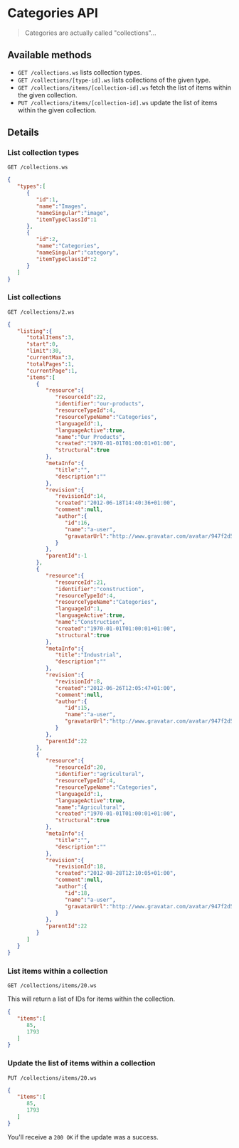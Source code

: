 # Categories API

> Categories are actually called "collections"...

## Available methods

* `GET /collections.ws` lists collection types.
* `GET /collections/[type-id].ws` lists collections of the given type.
* `GET /collections/items/[collection-id].ws` fetch the list of items within the given collection.
* `PUT /collections/items/[collection-id].ws` update the list of items within the given collection.

## Details

### List collection types
```
GET /collections.ws
```
```json
{
   "types":[
      {
         "id":1,
         "name":"Images",
         "nameSingular":"image",
         "itemTypeClassId":1
      },
      {
         "id":2,
         "name":"Categories",
         "nameSingular":"category",
         "itemTypeClassId":2
      }
   ]
}
```

### List collections
```
GET /collections/2.ws
```
```json
{
   "listing":{
      "totalItems":3,
      "start":0,
      "limit":30,
      "currentMax":3,
      "totalPages":1,
      "currentPage":1,
      "items":[
         {
            "resource":{
               "resourceId":22,
               "identifier":"our-products",
               "resourceTypeId":4,
               "resourceTypeName":"Categories",
               "languageId":1,
               "languageActive":true,
               "name":"Our Products",
               "created":"1970-01-01T01:00:01+01:00",
               "structural":true
            },
            "metaInfo":{
               "title":"",
               "description":""
            },
            "revision":{
               "revisionId":14,
               "created":"2012-06-18T14:40:36+01:00",
               "comment":null,
               "author":{
                  "id":16,
                  "name":"a-user",
                  "gravatarUrl":"http://www.gravatar.com/avatar/947f2d5d2e15fb8d6da7a40521b36e05"
               }
            },
            "parentId":-1
         },
         {
            "resource":{
               "resourceId":21,
               "identifier":"construction",
               "resourceTypeId":4,
               "resourceTypeName":"Categories",
               "languageId":1,
               "languageActive":true,
               "name":"Construction",
               "created":"1970-01-01T01:00:01+01:00",
               "structural":true
            },
            "metaInfo":{
               "title":"Industrial",
               "description":""
            },
            "revision":{
               "revisionId":8,
               "created":"2012-06-26T12:05:47+01:00",
               "comment":null,
               "author":{
                  "id":15,
                  "name":"a-user",
                  "gravatarUrl":"http://www.gravatar.com/avatar/947f2d5d2e15fb8d6da7a40521b36e05"
               }
            },
            "parentId":22
         },
         {
            "resource":{
               "resourceId":20,
               "identifier":"agricultural",
               "resourceTypeId":4,
               "resourceTypeName":"Categories",
               "languageId":1,
               "languageActive":true,
               "name":"Agricultural",
               "created":"1970-01-01T01:00:01+01:00",
               "structural":true
            },
            "metaInfo":{
               "title":"",
               "description":""
            },
            "revision":{
               "revisionId":18,
               "created":"2012-08-28T12:10:05+01:00",
               "comment":null,
               "author":{
                  "id":18,
                  "name":"a-user",
                  "gravatarUrl":"http://www.gravatar.com/avatar/947f2d5d2e15fb8d6da7a40521b36e05"
               }
            },
            "parentId":22
         }
      ]
   }
}
```

### List items within a collection
```
GET /collections/items/20.ws
```
This will return a list of IDs for items within the collection.
```json
{
   "items":[
      85,
      1793
   ]
}
```

### Update the list of items within a collection
```
PUT /collections/items/20.ws
```
```json
{
   "items":[
      85,
      1793
   ]
}
```
You'll receive a `200 OK` if the update was a success.
